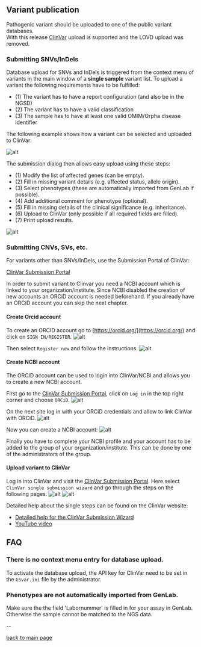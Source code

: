 ## Variant publication

Pathogenic variant should be uploaded to one of the public variant databases.  
With this release [ClinVar](https://www.ncbi.nlm.nih.gov/clinvar/) upload is supported and the LOVD upload was removed.

### Submitting SNVs/InDels

Database upload for SNVs and InDels is triggered from the context menu of variants in the main window of a **single sample** variant list.
To upload a variant the following requirements have to be fulfilled:

- (1) The variant has to have a report configuration (and also be in the NGSD)
- (2) The variant has to have a valid classification
- (3) The sample has to have at least one valid OMIM/Orpha disease identifier

The following example shows how a variant can be selected and uploaded to ClinVar:

![alt](variant_publication_context_menu.png)

The submission dialog then allows easy upload using these steps:

- (1) Modify the list of affected genes (can be empty).
- (2) Fill in missing variant details (e.g. affected status, allele origin). 
- (3) Select phenotypes (these are automatically imported from GenLab if possible).
- (4) Add additional comment for phenotype (optional).
- (5) Fill in missing details of the clinical significance (e.g. inheritance).
- (6) Upload to ClinVar (only possible if all required fields are filled).
- (7) Print upload results.

![alt](variant_publication_dialog.png)

### Submitting CNVs, SVs, etc.

For variants other than SNVs/InDels, use the Submission Portal of ClinVar:

[ClinVar Submission Portal](https://submit.ncbi.nlm.nih.gov/clinvar/)

In order to submit variant to Clinvar you need a NCBI account which is linked to your organization/institute. Since NCBI disabled the creation of new accounts an ORCiD account is needed beforehand. If you already have an ORCiD account you can skip the next chapter.

#### Create Orcid account

To create an ORCID account go to [https://orcid.org/](https://orcid.org/) and click on `SIGN IN/REGISTER`.
![alt](create_orcid_account_1.png)

Then select `Register now` and follow the instructions.
![alt](create_orcid_account_2.png)

#### Create NCBI account

The ORCID account can be used to login into ClinVar/NCBI and allows you to create a new NCBI account.

First go to the [ClinVar Submission Portal](https://submit.ncbi.nlm.nih.gov/clinvar/), click on `Log in` in the top right corner and choose `ORCiD`.
![alt](orcid_login.png)

On the next site log in with your ORCiD credentials and allow to link ClinVar with ORCiD.
![alt](orcid_link.png)

Now you can create a NCBI account:
![alt](create_ncbi_account.png)

Finally you have to complete your NCBI profile and your account has to be added to the group of your organization/institute. This can be done by one of the administrators of the group.

#### Upload variant to ClinVar

Log in into ClinVar and visit the [ClinVar Submission Portal](https://submit.ncbi.nlm.nih.gov/clinvar/). Here select `ClinVar single submission wizard` and go through the steps on the following pages.
![alt](submission_wizard.png)
![alt](clinvar_wizard_step1.png)

Detailed help about the single steps can be found on the ClinVar website:
 - [Detailed help for the ClinVar Submission Wizard](https://www.ncbi.nlm.nih.gov/clinvar/docs/wizard/)
 - [YouTube video](https://www.youtube.com/watch?v=IP0wr7JSvU4)


## FAQ

### There is no context menu entry for database upload.

To activate the database upload, the API key for ClinVar need to be set in the `GSvar.ini` file by the administrator.


### Phenotypes are not automatically imported from GenLab.

Make sure the the field 'Labornummer' is filled in for your assay in GenLab. Otherwise the sample cannot be matched to the NGS data.

--

[back to main page](index.md)
